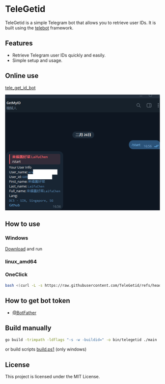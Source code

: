 # TeleGetid

TeleGetid is a simple Telegram bot that allows you to retrieve user IDs. It is built using the [telebot](https://github.com/tucnak/telebot) framework.

## Features
- Retrieve Telegram user IDs quickly and easily.
- Simple setup and usage.

## Online use
[tele_get_id_bot](https://t.me/tele_get_id_bot)

![](1.png)

## How to use

### Windows
[Download](https://github.com/pmaru-top/telegetid/releases/download/1.0.0/telegetid_windows_amd64) and run

### linux_amd64

### OneClick
```sh
bash <(curl -L -s https://raw.githubusercontent.com/TeleGetid/refs/heads/main/1click.sh)
```

## How to get bot token
- [@BotFather](https://t.me/BotFather)

## Build manually
```sh
go build -trimpath -ldflags "-s -w -buildid=" -o bin/telegetid ./main
```

or build scripts [build.ps1](build.ps1) (only windows)

## License
This project is licensed under the MIT License.